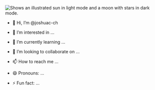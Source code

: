 <picture>
  <source media="(prefers-color-scheme: dark)" srcset="https://github.com/joshuac-ch/joshuac-ch/assets/132742651/2ef51d23-f8ca-4536-a7c1-f95f77e273d4">
  <source media="(prefers-color-scheme: light)" srcset="https://github.com/joshuac-ch/joshuac-ch/assets/132742651/2ef51d23-f8ca-4536-a7c1-f95f77e273d4">
  <img alt="Shows an illustrated sun in light mode and a moon with stars in dark mode." src="https://user-images.githubusercontent.com/25423296/163456779-a8556205-d0a5-45e2-ac17-42d089e3c3f8.png">
</picture>


- 👋 Hi, I’m @joshuac-ch
- 👀 I’m interested in ...




- 🌱 I’m currently learning ...
- 💞️ I’m looking to collaborate on ...
- 📫 How to reach me ...
- 😄 Pronouns: ...
- ⚡ Fun fact: ...

<!---
joshuac-ch/joshuac-ch is a ✨ special ✨ repository because its `README.md` (this file) appears on your GitHub profile.
You can click the Preview link to take a look at your changes.
--->
